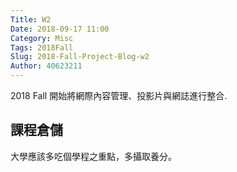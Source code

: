 ```yaml
---
Title: W2
Date: 2018-09-17 11:00
Category: Misc
Tags: 2018Fall
Slug: 2018-Fall-Project-Blog-w2
Author: 40623211
---
```


2018 Fall 開始將網際內容管理、投影片與網誌進行整合.

<!-- PELICAN_END_SUMMARY -->

課程倉儲
----

大學應該多吃個學程之重點，多攝取養分。


